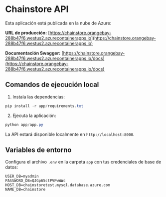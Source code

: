 # Chainstore API

Esta aplicación está publicada en la nube de Azure:

**URL de producción:** [https://chainstore.orangebay-288b47f6.westus2.azurecontainerapps.io](https://chainstore.orangebay-288b47f6.westus2.azurecontainerapps.io)

**Documentación Swagger:** [https://chainstore.orangebay-288b47f6.westus2.azurecontainerapps.io/docs](https://chainstore.orangebay-288b47f6.westus2.azurecontainerapps.io/docs)

## Comandos de ejecución local

1. Instala las dependencias:

```powershell
pip install -r app/requirements.txt
```

2. Ejecuta la aplicación:

```powershell
python app/app.py
```

La API estará disponible localmente en `http://localhost:8000`.

## Variables de entorno

Configura el archivo `.env` en la carpeta `app` con tus credenciales de base de datos:

```
USER_DB=myadmin
PASSWORD_DB=QJGp65ctPVPwWWc
HOST_DB=chainstoretest.mysql.database.azure.com
NAME_DB=chainstore
```